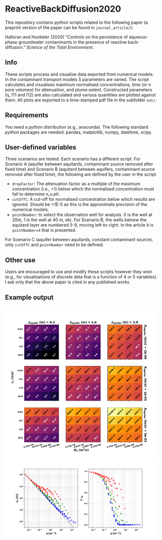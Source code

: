 # ReactiveBackDiffusion2020

This repository contains _python_ scripts related to the following paper (a preprint version of the paper can be found in `journal_article/`):

Halloran and Hunkeler (2020) "Controls on the persistence of aqueous-phase groundwater contaminants in the presence of reactive back-diffusion." _Science of the Total Environment_.

## Info
These scripts process and visualise data exported from numerical models. In the contaminant transport models 5 parameters are varied. The script calculates and visualises maximum normalised concentrations, time (or n pore volumes) for attenuation, and plume extent. Constructed parameters (η, Π1 and Π2) are also calculated and various quantities are plotted against them. All plots are exported to a time-stamped pdf file in the subfolder `out/`.

## Requirements 
You need a _python_ distribution (e.g., anaconda). The following standard _python_ packages are needed: pandas, matplotlib, numpy, datetime, scipy.

## User-defined variables
Three scenarios are tested. Each scenario has a different script. 
For Scenario A (aquifer between aquitards, contaminant source removed after fixed time) and Scenario B (aquitard between aquifers, contaminant source removed after fixed time), the following are defined by the user in the script: 
* `dropFactor`: The attenuation factor as a multiple of the maximum concentration (i.e., <1) below which the normalised concentration must fall to determine n_v,att.
* `cutOffC`: A cut-off for normalised concentration below which results are ignored. Should be >1E-5 as this is the approximate precision of the numerical models.
* `pointNumber`: to select the observation well for analysis. 0 is the well at 20m, 1 is the well at 40 m, etc. For Scenario B, the wells beloew the aquitard layer are numbered 5-9, moving left-to-right. In the article it is `pointNumber=4` that is presented.

For Scenario C (aquifer between aquitards, constant contaminant source), only `cutOffC` and `pointNumber` need to be defined.

## Other use
Users are encouraged to use and modify these scripts however they wish (e.g., for visualisations of discrete data that is a function of 4 or 5 variables). I ask only that the above paper is cited in any published works.

## Example output
![Figure 9 from the paper](img/Fig9.png) 
![Figure 10b from the paper](img/Fig10b.png) 
